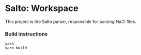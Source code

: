 # Salto: Workspace
This project is the Salto parser, responsible for parsing NaCl files.

### Build instructions

```
yarn
yarn build
```
